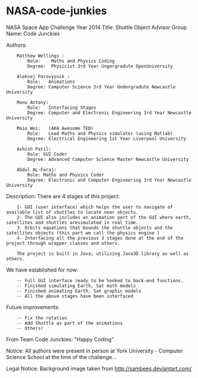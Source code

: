 NASA-code-junkies
=================

NASA Space App Challenge Year 2014 
Title:  Shuttle Object Advisor
Group Name: Code Junckies


Authors:

		Matthew Wellings :
			Role:	 Maths and Physics Coding
			Degree:  Physicist 3rd Year Ungergradute OpenUniversity

		Aleksej Parovysnik :
			Role:	Animations 
			Degree: Computer Science 3rd Year Undergradute Newcastle University

		Manu Antony: 
			Role: 	Interfacing Stages
			Degree: Computer and Electronic Engineering 3rd Year Newcastle University 

		Maio Wei: 	(AKA Awesome TED)
			Role:	Lead Maths and Physics simulator (using Matlab)
			Degree:	Electrical Engineering 1st Year Liverpool University

		Ashish Patil:
			Role: GUI Coder
			Degree: Advanced Computer Science Master Newcastle University
		
		Abdul AL-Faraj:
			Role: Maths and Physics Coder
			Degree: Electronic and Computer Engineering 3rd Year Newcastle University 


Description:
		There are 4 stages of this project:

		1- GUI (user interface) which helps the user to navigate of available list of shuttles to locate near objects.
		2- The GUI also includes an animation part of the GUI where earth, satellites and shuttles aresimulated in real time.
		3- Orbits equations that bounds the shuttle objects and the satellites objects (this part we call the physics engine )
		4- Interfacing all the previous 3 stages done at the end of the project through wrapper classes and others.

		The project is built in Java; utilizing Java3D library as well as others.


We have established for now:

		-- Full GUI interface ready to be hooked to back-end functions. 
		-- Finished simulating Earth, Sat math models 
		-- Finished animating Earth, Sat graphic models 
		-- All the above stages have been interfaced


Future Improvements:

		-- Fix the rotation
		-- Add Shuttle as part of the animations
		-- Others!



From Team Code Junckies: "Happy Coding"

Notice: All authors were present in person at York University - Computer Science School at the time of the challenge...



Legal Notice: Background image taken from http://sambees.deviantart.com/

